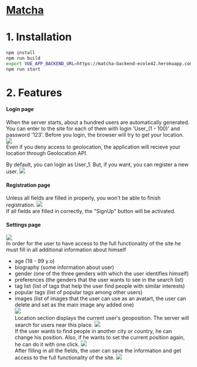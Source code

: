 # [Matcha](https://matcha-ecole42.herokuapp.com/login)

# 1. Installation

```sh
npm install
npm run build
export VUE_APP_BACKEND_URL=https://matcha-backend-ecole42.herokuapp.com/
npm run start
```

# 2. Features
#### Login page
When the server starts, about a hundred users are automatically generated. You can enter to the site for each of them with login 'User_(1 - 100)' and password '123'.
Before you login, the browser will try to get your location.
![](https://res.cloudinary.com/difjb9bq0/image/upload/c_scale,w_600/v1618576957/Screenshot_2021-04-16_at_14.12.04_ddc9ap.png)  
Even if you deny access to geolocation, the application will recieve your location through Geolocation API.

By default, you can login as User_1. But, if you want, you can register a new user.
![](https://res.cloudinary.com/difjb9bq0/image/upload/c_scale,w_600/v1618577936/Screenshot_2021-04-16_at_15.58.02_v4f7zi.png)  

#### Registration page
Unless all fields are filled in properly, you won't be able to finish registration.
![](https://res.cloudinary.com/difjb9bq0/image/upload/c_scale,w_600/v1618579543/Screenshot_2021-04-16_at_16.25.14_cqhmzt.png)  
If all fields are filled in correctly, the "SignUp" button will be activated.

#### Settings page
![](https://res.cloudinary.com/difjb9bq0/image/upload/c_scale,w_600/v1618673891/Screenshot_2021-04-17_at_18.37.48_cskz8y.png)  
In order for the user to have access to the full functionality of the site he must fill in all additional information about himself
- age (18 - 99 y.o)
- biography (some information about user)
- gender (one of the three genders with which the user identifies himself)
- preferences (the genders that the user wants to see in the search list)
- tag list (list of tags that help the user find people with similar interests)
- popular tags (list of popular tags among other users)
- images (list of images that the user can use as an avatart, the user can delete and set as the main image any added one)  
![](https://res.cloudinary.com/difjb9bq0/image/upload/c_scale,w_600/v1618674819/Screenshot_2021-04-17_at_18.53.13_tezgpe.png)  
Location section displays the current user's geoposition. The server will search for users near this place.
![](https://res.cloudinary.com/difjb9bq0/image/upload/c_scale,w_600/v1618675205/Screenshot_2021-04-17_at_18.59.37_pkw9t9.png)  
If the user wants to find people in another city or country, he can change his position. Also, if he wants to set the current position again, he can do it with one click.
![](https://res.cloudinary.com/difjb9bq0/image/upload/c_scale,w_600/v1618675732/Screenshot_2021-04-17_at_19.08.23_gljlsd.png)  
After filling in all the fields, the user can save the information and get access to the full functionality of the site.
![](https://res.cloudinary.com/difjb9bq0/image/upload/c_scale,w_600/v1618676962/Screenshot_2021-04-17_at_19.28.58_ztjdot.png)  
